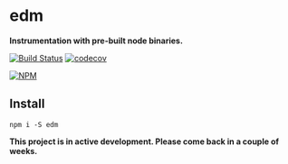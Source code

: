 # edm

**Instrumentation with pre-built node binaries.**


[![Build Status](https://travis-ci.org/noderaider/edm.svg?branch=master)](https://travis-ci.org/noderaider/edm)
[![codecov](https://codecov.io/gh/noderaider/edm/branch/master/graph/badge.svg)](https://codecov.io/gh/noderaider/edm)

[![NPM](https://nodei.co/npm/edm.png?stars=true&downloads=true)](https://nodei.co/npm/edm/)


## Install

`npm i -S edm`


**This project is in active development. Please come back in a couple of weeks.**
